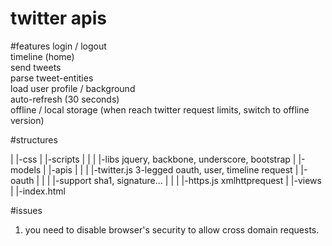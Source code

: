 twitter apis
=======
#features
login / logout  <br/>
timeline (home) <br/>
send tweets     <br/>
parse tweet-entities  <br/>
load user profile / background  <br/>
auto-refresh (30 seconds)  <br/>
offline / local storage (when reach twitter request limits, switch to offline version)  <br/>

#structures

|
|-css
|
|-scripts
|  |
|  |-libs		jquery, backbone, underscore, bootstrap
|  |-models	
|  |-apis
|    |
|    |-twitter.js	3-legged oauth, user, timeline request
|    |-oauth
|      |
|      |-support	sha1, signature…
|        |
|        |-https.js    xmlhttprequest
|
|-views
|
|-index.html

#issues
1. you need to disable browser's security to allow cross domain requests.
